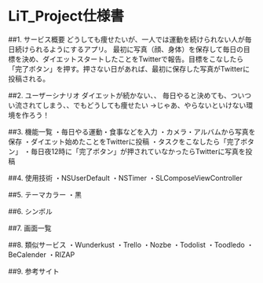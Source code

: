 # LiT_Project仕様書

##1. サービス概要
どうしても痩せたいが、一人では運動を続けられない人が毎日続けられるようにするアプリ。
最初に写真（顔、身体）を保存して毎日の目標を決め、ダイエットスタートしたことをTwitterで報告。目標をこなしたら「完了ボタン」を押す。押さない日があれば、最初に保存した写真がTwitterに投稿される。

##2. ユーザーシナリオ
ダイエットが続かない、、
毎日やると決めても、ついつい流されてしまう、、でもどうしても痩せたい
→じゃあ、やらないといけない環境を作ろう！

##3. 機能一覧
・毎日やる運動・食事などを入力
・カメラ・アルバムから写真を保存
・ダイエット始めたことをTwitterに投稿
・タスクをこなしたら「完了ボタン」
・毎日夜12時に「完了ボタン」が押されていなかったらTwitterに写真を投稿

##4. 使用技術
・NSUserDefault
・NSTimer
・SLComposeViewController

##5. テーマカラー
・黒

##6. シンボル

##7. 画面一覧

##8. 類似サービス
・Wunderkust
・Trello
・Nozbe
・Todolist
・Toodledo
・BeCalender
・RIZAP

##9. 参考サイト
